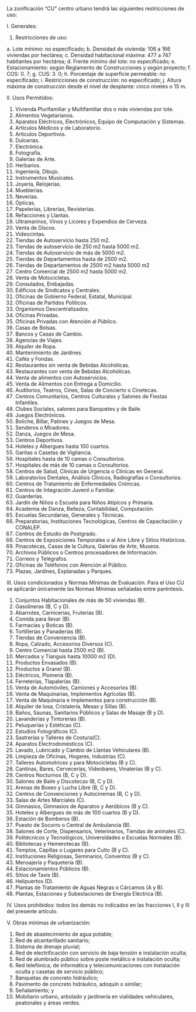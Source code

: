 
La zonificación “CU” centro urbano tendrá las siguientes restricciones de uso:

I. Generales:

1. Restricciones de uso:

a. Lote mínimo: no especificado;
b. Densidad de vivienda: 106 a 166 viviendas por hectárea;
c. Densidad habitacional máxima: 477 a 747 habitantes por hectárea;
d. Frente mínimo del lote: no especificado;
e. Estacionamiento: según Reglamento de Construcciones y según proyecto;
f. COS: 0. 7;
g. CUS: 3. 0;
h. Porcentaje de superficie permeable: no especificado;
i. Restricciones de construcción: no especificado;
j. Altura máxima de construcción desde el nivel de desplante: cinco niveles o 15 m.

II. Usos Permitidos:

1. Vivienda Plurifamiliar y Multifamiliar dos o más viviendas por lote.
2. Alimentos Vegetarianos.
3. Aparatos Eléctricos, Electrónicos, Equipo de Computación y Sistemas.
4. Artículos Médicos y de Laboratorio.
5. Artículos Deportivos.
6. Dulcerías.
7. Electrónica.
8. Fotografía.
9. Galerías de Arte.
10. Herbarios.
11. Ingeniería, Dibujo.
12. Instrumentos Musicales.
13. Joyería, Relojerías.
14. Mueblerías.
15. Neverías.
16. Ópticas.
17. Papelerías, Librerías, Revisterías.
18. Refacciones y Llantas.
19. Ultramarinos, Vinos y Licores y Expendios de Cerveza.
20. Venta de Discos.
21. Videocintas.
22. Tiendas de Autoservicio hasta 250 m2.
23. Tiendas de autoservicio de 250 m2 hasta 5000 m2.
24. Tiendas de Autoservicio de más de 5000 m2.
25. Tiendas de Departamentos hasta de 2500 m2.
26. Tiendas de Departamentos de 2500 m2 hasta 5000 m2
27. Centro Comercial de 2500 m2 hasta 5000 m2.
28. Venta de Motocicletas.
29. Consulados, Embajadas.
30. Edificios de Sindicatos y Centrales.
31. Oficinas de Gobierno Federal, Estatal, Municipal.
32. Oficinas de Partidos Políticos.
33. Organismos Descentralizados.
34. Oficinas Privadas.
35. Oficinas Privadas con Atención al Público.
36. Casas de Bolsas.
37. Bancos y Casas de Cambio.
38. Agencias de Viajes.
39. Alquiler de Ropa.
40. Mantenimiento de Jardines.
41. Cafés y Fondas.
42. Restaurantes sin venta de Bebidas Alcohólicas.
43. Restaurantes con venta de Bebidas Alcohólicas.
44. Venta de alimentos con Autoservicios.
45. Venta de Alimentos con Entrega a Domicilio.
46. Auditorios, Teatros, Cines, Salas de Concierto o Cinetecas.
47. Centros Comunitarios, Centros Culturales y Salones de Fiestas Infantiles.
48. Clubes Sociales, salones para Banquetes y de Baile.
49. Juegos Electrónicos.
50. Boliche, Billar, Patines y Juegos de Mesa.
51. Senderos o Miradores.
52. Danza, Juegos de Mesa.
53. Centros Deportivos.
54. Hoteles y Albergues hasta 100 cuartos.
55. Garitas o Casetas de Vigilancia.
56. Hospitales hasta de 10 camas o Consultorios.
57. Hospitales de más de 10 camas o Consultorios.
58. Centros de Salud, Clínicas de Urgencia o Clínicas en General.
59. Laboratorios Dentales, Análisis Clínicos, Radiografías o Consultorios.
60. Centros de Tratamiento de Enfermedades Crónicas.
61. Centros de Integración Juvenil o Familiar.
62. Guarderías.
63. Jardín de Niños o Escuela para Niños Atípicos y Primaria.
64. Academia de Danza, Belleza, Contabilidad, Computación.
65. Escuelas Secundarias, Generales y Técnicas.
66. Preparatorias, Instituciones Tecnológicas, Centros de Capacitación y CONALEP.
67. Centros de Estudio de Postgrado.
68. Centros de Exposiciones Temporales o al Aire Libre y Sitios Históricos.
69. Pinacotecas, Casas de la Cultura, Galerías de Arte, Museos.
70. Archivos Públicos o Centros procesadores de Información.
71. Correos y Telégrafos.
72. Oficinas de Teléfonos con Atención al Público.
73. Plazas, Jardines, Explanadas y Parques.

III. Usos condicionados y Normas Mínimas de Evaluación. Para el Uso CU se aplicarán únicamente las Normas Mínimas señaladas entre paréntesis.

1. Conjuntos Habitacionales de más de 50 viviendas (B).
2. Gasolineras (B, C y D).
3. Abarrotes, Carnicerías, Fruterías (B).
4. Comida para llevar (B).
5. Farmacias y Boticas (B).
6. Tortillerías y Panaderías (B).
7. Tiendas de Conveniencia (B).
8. Ropa, Calzado, Accesorios Diversos (C).
9. Centro Comercial hasta 2500 m2 (B).
10. Mercados y Tianguis hasta 10000 m2 (D).
11. Productos Envasados (B).
12. Productos a Granel (B).
13. Eléctricos, Plomería (B).
14. Ferreterías, Tlapalerías (B).
15. Venta de Automóviles, Camiones y Accesorios (B).
16. Venta de Maquinarias, Implementos Agrícolas (B).
17. Venta de Maquinaria e Implementos para construcción (B).
18. Alquiler de losa, Cristalería, Mesas y Sillas (B).
19. Baños, Saunas, Sanitarios Públicos y Salas de Masaje (B y D).
20. Lavanderías y Tintorerías (B).
21. Peluquerías y Estéticas (C).
22. Estudios Fotográficos (C).
23. Sastrerías y Talleres de Costura(C).
24. Aparatos Electrodomésticos (C).
25. Lavado, Lubricado y Cambio de Llantas Vehiculares (B).
26. Limpieza de Oficinas, Hogares, Industrias (C).
27. Talleres Automotrices y para Motocicletas (B y C).
28. Cantinas, Bares, Cervecerías, Videobares, Vinaterías (B y C).
29. Centros Nocturnos (B, C y D).
30. Salones de Baile y Discotecas (B, C y D).
31. Arenas de Boxeo y Lucha Libre (B, C y D).
32. Centros de Convenciones y Autocinemas (B, C y D).
33. Salas de Artes Marciales (C).
34. Gimnasios, Gimnasios de Aparatos y Aeróbicos (B y C).
35. Hoteles y Albergues de más de 100 cuartos (B y D).
36. Estación de Bomberos (B).
37. Puesto de Socorro o Central de Ambulancia (B).
38. Salones de Corte, Dispensarios, Veterinarios, Tiendas de animales (C).
39. Politécnicos y Tecnológicos, Universidades o Escuelas Normales (B).
40. Bibliotecas y Hemerotecas (B).
41. Templos, Capillas o Lugares para Culto (B y C).
42. Instituciones Religiosas, Seminarios, Conventos (B y C).
43. Mensajería y Paquetería (B).
44. Estacionamientos Públicos (B).
45. Sitios de Taxis (B).
46. Helipuertos (D).
47. Plantas de Tratamiento de Aguas Negras o Cárcamos (A y B).
48. Plantas, Estaciones y Subestaciones de Energía Eléctrica (B).

IV. Usos prohibidos: todos los demás no indicados en las fracciones I, II y III del presente artículo.

V. Obras mínimas de urbanización:

1. Red de abastecimiento de agua potable;
2. Red de alcantarillado sanitario;
3. Sistema de drenaje pluvial;
4. Red de electrificación con servicio de baja tensión e instalación oculta;
5. Red de alumbrado público sobre poste metálico e instalación oculta;
6. Red telefónica, de informática y telecomunicaciones con instalación oculta y casetas de servicio público;
7. Banquetas de concreto hidráulico;
8. Pavimento de concreto hidráulico, adoquín o similar;
9. Señalamiento; y
10. Mobiliario urbano, arbolado y jardinería en vialidades vehiculares, peatonales y áreas verdes.
